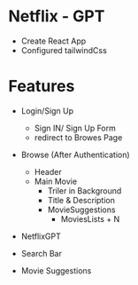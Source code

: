 # Netflix - GPT

- Create React App
- Configured tailwindCss

# Features

- Login/Sign Up
  - Sign IN/ Sign Up Form
  - redirect to Browes Page
- Browse (After Authentication)

  - Header
  - Main Movie
    - Triler in Background
    - Title & Description
    - MovieSuggestions
      - MoviesLists + N

- NetflixGPT
- Search Bar
- Movie Suggestions
